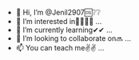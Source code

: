 - 👋 Hi, I’m @Jenil2907🆒❔❔
- 👀 I’m interested in👨‍💻👨‍💻 ...
- 🌱 I’m currently learning✔✔ ...
- 💞️ I’m looking to collaborate on🔜 ...
- 📫 You can teach me✌✌ ...

<!---
Jenil2907/Jenil2907 is a ✨ special ✨ repository because its `README.md` (this file) appears on your GitHub profile.
You can click the Preview link to take a look at your changes.
--->

